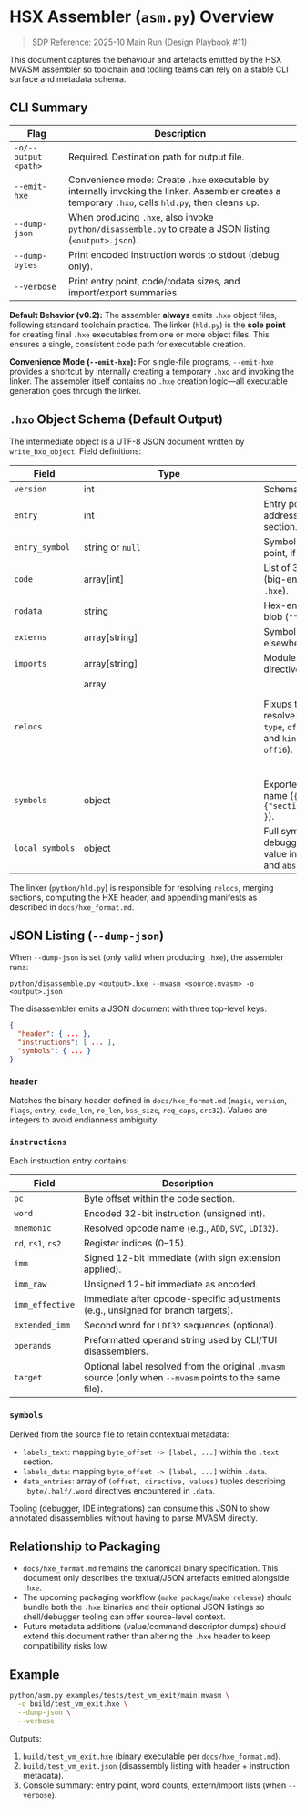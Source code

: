 # HSX Assembler (`asm.py`) Overview

> SDP Reference: 2025-10 Main Run (Design Playbook #11)

This document captures the behaviour and artefacts emitted by the HSX MVASM assembler so toolchain and tooling teams can rely on a stable CLI surface and metadata schema.

## CLI Summary

| Flag | Description |
|------|-------------|
| `-o/--output <path>` | Required. Destination path for output file. |
| `--emit-hxe` | Convenience mode: Create `.hxe` executable by internally invoking the linker. Assembler creates a temporary `.hxo`, calls `hld.py`, then cleans up. |
| `--dump-json` | When producing `.hxe`, also invoke `python/disassemble.py` to create a JSON listing (`<output>.json`). |
| `--dump-bytes` | Print encoded instruction words to stdout (debug only). |
| `--verbose` | Print entry point, code/rodata sizes, and import/export summaries. |

**Default Behavior (v0.2):** The assembler **always** emits `.hxo` object files, following standard toolchain practice. The linker (`hld.py`) is the **sole point** for creating final `.hxe` executables from one or more object files. This ensures a single, consistent code path for executable creation.

**Convenience Mode (`--emit-hxe`):** For single-file programs, `--emit-hxe` provides a shortcut by internally creating a temporary `.hxo` and invoking the linker. The assembler itself contains no `.hxe` creation logic—all executable generation goes through the linker.

## `.hxo` Object Schema (Default Output)

The intermediate object is a UTF-8 JSON document written by `write_hxo_object`. Field definitions:

| Field | Type | Description |
|-------|------|-------------|
| `version` | int | Schema version (currently `1`). |
| `entry` | int | Entry point offset (word address) relative to the text section. |
| `entry_symbol` | string or `null` | Symbol that supplied the entry point, if any. |
| `code` | array[int] | List of 32-bit instruction words (big-endian when serialized to `.hxe`). |
| `rodata` | string | Hex-encoded read-only data blob (`""` when absent). |
| `externs` | array[string] | Symbols referenced but defined elsewhere. |
| `imports` | array[string] | Modules/files pulled via `.import` directives. |
| `relocs` | array<object> | Fixups that the linker must resolve. Each entry contains `type`, `offset`, `section`, `symbol`, and `kind` (e.g., `lo16`, `hi16`, `off16`). |
| `symbols` | object | Exported symbols keyed by name (`{ "foo": {"section":"text","offset":16} }`). |
| `local_symbols` | object | Full symbol table used for debugging or listings. Each value includes `section`, `offset`, and `abs_addr`. |

The linker (`python/hld.py`) is responsible for resolving `relocs`, merging sections, computing the HXE header, and appending manifests as described in `docs/hxe_format.md`.

## JSON Listing (`--dump-json`)

When `--dump-json` is set (only valid when producing `.hxe`), the assembler runs:

```
python/disassemble.py <output>.hxe --mvasm <source.mvasm> -o <output>.json
```

The disassembler emits a JSON document with three top-level keys:

```json
{
  "header": { ... },
  "instructions": [ ... ],
  "symbols": { ... }
}
```

### `header`

Matches the binary header defined in `docs/hxe_format.md` (`magic`, `version`, `flags`, `entry`, `code_len`, `ro_len`, `bss_size`, `req_caps`, `crc32`). Values are integers to avoid endianness ambiguity.

### `instructions`

Each instruction entry contains:

| Field | Description |
|-------|-------------|
| `pc` | Byte offset within the code section. |
| `word` | Encoded 32-bit instruction (unsigned int). |
| `mnemonic` | Resolved opcode name (e.g., `ADD`, `SVC`, `LDI32`). |
| `rd`, `rs1`, `rs2` | Register indices (0–15). |
| `imm` | Signed 12-bit immediate (with sign extension applied). |
| `imm_raw` | Unsigned 12-bit immediate as encoded. |
| `imm_effective` | Immediate after opcode-specific adjustments (e.g., unsigned for branch targets). |
| `extended_imm` | Second word for `LDI32` sequences (optional). |
| `operands` | Preformatted operand string used by CLI/TUI disassemblers. |
| `target` | Optional label resolved from the original `.mvasm` source (only when `--mvasm` points to the same file). |

### `symbols`

Derived from the source file to retain contextual metadata:

- `labels_text`: mapping `byte_offset -> [label, ...]` within the `.text` section.
- `labels_data`: mapping `byte_offset -> [label, ...]` within `.data`.
- `data_entries`: array of `(offset, directive, values)` tuples describing `.byte/.half/.word` directives encountered in `.data`.

Tooling (debugger, IDE integrations) can consume this JSON to show annotated disassemblies without having to parse MVASM directly.

## Relationship to Packaging

- `docs/hxe_format.md` remains the canonical binary specification. This document only describes the textual/JSON artefacts emitted alongside `.hxe`.
- The upcoming packaging workflow (`make package`/`make release`) should bundle both the `.hxe` binaries and their optional JSON listings so shell/debugger tooling can offer source-level context.
- Future metadata additions (value/command descriptor dumps) should extend this document rather than altering the `.hxe` header to keep compatibility risks low.

## Example

```bash
python/asm.py examples/tests/test_vm_exit/main.mvasm \
  -o build/test_vm_exit.hxe \
  --dump-json \
  --verbose
```

Outputs:
1. `build/test_vm_exit.hxe` (binary executable per `docs/hxe_format.md`).
2. `build/test_vm_exit.json` (disassembly listing with header + instruction metadata).
3. Console summary: entry point, word counts, extern/import lists (when `--verbose`).

